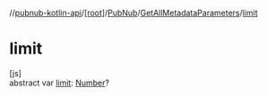 //[pubnub-kotlin-api](../../../../index.md)/[[root]](../../index.md)/[PubNub](../index.md)/[GetAllMetadataParameters](index.md)/[limit](limit.md)

# limit

[js]\
abstract var [limit](limit.md): [Number](https://kotlinlang.org/api/latest/jvm/stdlib/kotlin-stdlib/kotlin/-number/index.html)?
